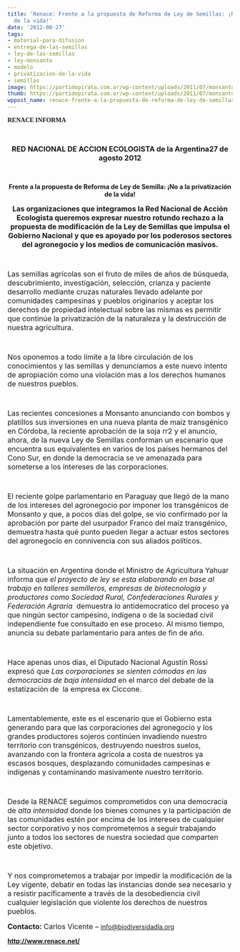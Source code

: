 ```yaml
---
title: 'Renace: Frente a la propuesta de Reforma de Ley de Semillas: ¡No a la privatización
  de la vida!'
date: '2012-08-27'
tags:
- material-para-difusion
- entrega-de-las-semillas
- ley-de-las-semillas
- ley-monsanto
- modelo
- privatizacion-de-la-vida
- semillas
image: https://partidopirata.com.ar/wp-content/uploads/2011/07/monsanto-skull-and-bones1.jpg
thumb: https://partidopirata.com.ar/wp-content/uploads/2011/07/monsanto-skull-and-bones1-150x150.jpg
wppost_name: renace-frente-a-la-propuesta-de-reforma-de-ley-de-semillas-no-a-la-privatizacion-de-la-vida
---
```


<strong><span style="font-family: Times New Roman;">RENACE INFORMA</span></strong>
<p align="center"><span style="font-family: Times New Roman; font-size: medium;"> </span></p>
<p align="center"><span style="font-size: medium;"><strong>RED NACIONAL DE ACCION ECOLOGISTA de la Argentina27 de agosto 2012</strong></span></p>
<p align="center"><span style="font-family: Times New Roman; font-size: medium;"> </span></p>
<p align="center"><strong>Frente a la propuesta de Reforma de Ley de Semilla: ¡No a la privatización de la vida!</strong></p>
<p align="center"><strong><span style="font-size: medium;">Las organizaciones que integramos la Red Nacional de Acción Ecologista queremos expresar nuestro rotundo rechazo a la propuesta de modificación de la Ley de Semillas que impulsa el Gobierno Nacional y que es apoyado por los poderosos sectores del agronegocio y los medios de comunicación masivos.</span></strong></p>
<span style="font-family: Times New Roman; font-size: medium;"> </span>

<span style="font-size: medium;">Las semillas agrícolas son el fruto de miles de años de búsqueda, descubrimiento, investigación, selección, crianza y paciente desarrollo mediante cruzas naturales llevado adelante por comunidades campesinas y pueblos originarios y aceptar los derechos de propiedad intelectual sobre las mismas es permitir que continúe la privatización de la naturaleza y la destrucción de nuestra agricultura.</span>

<span style="font-family: Times New Roman; font-size: medium;"> </span>

<span style="font-size: medium;">Nos oponemos a todo límite a la libre circulación de los conocimientos y las semillas y denunciamos a este nuevo intento de apropiación como una violación mas a los derechos humanos de nuestros pueblos. </span>

<span style="font-family: Times New Roman; font-size: medium;"> </span>

<span style="font-size: medium;">Las recientes concesiones a Monsanto anunciando con bombos y platillos sus inversiones en una nueva planta de maíz transgénico en Córdoba, la reciente aprobación de la soja rr2 y el anuncio, ahora, de la nueva Ley de Semillas conforman un escenario que encuentra sus equivalentes en varios de los países hermanos del Cono Sur, en donde la democracia se ve amenazada para someterse a los intereses de las corporaciones.</span>

<span style="font-family: Times New Roman; font-size: medium;"> </span>

<span style="font-size: medium;">El reciente golpe parlamentario en Paraguay que llegó de la mano de los intereses del agronegocio por imponer los transgénicos de Monsanto y que, a pocos días del golpe, se vio confirmado por la aprobación por parte del usurpador Franco del maíz transgénico, demuestra hasta qué punto pueden llegar a actuar estos sectores del agronegocio en connivencia con sus aliados políticos.</span>

<span style="font-family: Times New Roman; font-size: medium;"> </span>

<span style="font-size: medium;">La situación en Argentina donde el Ministro de Agricultura Yahuar informa que <em>el proyecto de ley se esta elaborando en base al trabajo en talleres semilleros, empresas de biotecnología y productores como Sociedad Rural, Confederaciones Rurales y Federación Agraria </em> demuestra lo antidemocratico del proceso ya que ningún sector campesino, indígena o de la sociedad civil independiente fue consultado en ese proceso. Al mismo tiempo, anuncia su debate parlamentario para antes de fin de año.</span>

<span style="font-family: Times New Roman; font-size: medium;"> </span>

<span style="font-size: medium;">Hace apenas unos días, el Diputado Nacional Agustín Rossi expresó que <em>Las corporaciones se sienten cómodas en las democracias de baja intensidad</em> en el marco del debate de la estatización de  la empresa ex Ciccone. </span>

<span style="font-family: Times New Roman; font-size: medium;"> </span>

<span style="font-size: medium;">Lamentablemente, este es el escenario que el Gobierno esta generando para que las corporaciones del agronegocio y los grandes productores sojeros continúen invadiendo nuestro territorio con transgénicos, destruyendo nuestros suelos, avanzando con la frontera agrícola a costa de nuestros ya escasos bosques, desplazando comunidades campesinas e indígenas y contaminando masivamente nuestro territorio.</span>

<span style="font-family: Times New Roman; font-size: medium;"> </span>

<span style="font-size: medium;">Desde la RENACE seguimos comprometidos con una democracia de <em>alta intensidad</em> donde los bienes comunes y la participación de las comunidades estén por encima de los intereses de cualquier sector corporativo y nos comprometemos a seguir trabajando junto a todos los sectores de nuestra sociedad que comparten este objetivo.</span>

<span style="font-family: Times New Roman; font-size: medium;"> </span>

<span style="font-size: medium;">Y nos comprometemos a trabajar por impedir la modificación de la Ley vigente, debatir en todas las instancias donde sea necesario y a resistir pacíficamente a través de la desobediencia civil cualquier legislación que violente los derechos de nuestros pueblos.</span>

<strong><span style="font-size: medium;">Contacto:</span></strong>
<span style="font-size: medium;">Carlos Vicente – </span><a href="mailto:info@biodiversidadla.org" target="_blank"><span style="font-size: medium;">info@biodiversidadla.org</span></a>

<strong><a href="http://www.renace.net/" target="_blank"><span style="font-size: medium;">http://www.renace.net/</span></a></strong>
